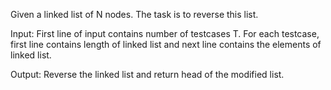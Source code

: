 Given a linked list of N nodes. The task is to reverse this list.

Input:
First line of input contains number of testcases T. For each testcase, first line contains length of linked list and next line contains the elements of linked list.

Output:
Reverse the linked list and return head of the modified list.
